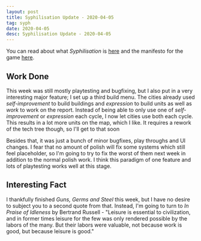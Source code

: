 ```yaml
---
layout: post
title: Syphilisation Update - 2020-04-05
tag: syph
date: 2020-04-05
desc: Syphilisation Update - 2020-04-05
---
```



You can read about what *Syphilisation* is [here](/blog/syph/announce) and the manifesto for the game [here](/blog/syph/newManifesto).

## Work Done

This week was still mostly playtesting and bugfixing, but I also put in a very interesting major feature; I set up a third build menu. The cities already used *self-improvement* to build buildings and *expression* to build units as well as *work* to work on the report. Instead of being able to only use one of *self-improvement* or *expression* each cycle, I now let cities use both each cycle. This results in a lot more units on the map, which I like. It requires a rework of the tech tree though, so I'll get to that soon


Besides that, it was just a bunch of minor bugfixes, play throughs and UI changes. I fear that no amount of polish will fix some systems which still feel placeholder, so I'm going to try to fix the worst of them next week in addition to the normal polish work. I think this paradigm of one feature and lots of playtesting works well at this stage.

## Interesting Fact

I thankfully finished *Guns, Germs and Steel* this week, but I have no desire to subject you to a second quote from that. Instead, I'm going to turn to *In Praise of Idleness* by Bertrand Russell - "Leisure is essential to civilization, and in former times leisure for the few was only rendered possible by the labors of the many. But their labors were valuable, not because work is good, but because leisure is good."

